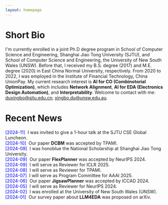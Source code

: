 ```yaml
---
layout: homepage 
---
```


# Short Bio
I'm currently enrolled in a joint Ph.D degree program in School of Computer Science and Engineering, Shanghai Jiao Tong University (SJTU), and School of Computer Science and Engineering, the University of New South Wales (UNSW). Before that, I received my B.S. degree (2017) and M.E. degree (2020) in East China Normal University, respectively. From 2020 to 2022, I was employed in the Institute of Financial Technology, China UnionPay. My current research interest is **AI for CO (Combinotorial Optimization)**, which includes **Network Alignment**, **AI for EDA (Electronics Design Automation)**, and **Interpretability**. Welcome to contact with me: <u>duxingbo@sjtu.edu.cn</u>; <u>xingbo.du@unsw.edu.au</u>.

# Recent News
<span style="color: blue;">[2024-11]</span>&nbsp;&nbsp;I was invited to give a 1-hour talk at the SJTU CSE Global Luncheon.  
<span style="color: blue;">[2024-10]</span>&nbsp;&nbsp;Our paper **DCBM** was accepted by TPAMI.  
<span style="color: blue;">[2024-09]</span>&nbsp;&nbsp;I was honoblue the National Scholarship at Shanghai Jiao Tong University.  
<span style="color: blue;">[2024-09]</span>&nbsp;&nbsp;Our paper **FlexPlanner** was accepted by NeurIPS 2024.  
<span style="color: blue;">[2024-09]</span>&nbsp;&nbsp;I will serve as Reviewer for ICLR 2025.  
<span style="color: blue;">[2024-08]</span>&nbsp;&nbsp;I will serve as Reviewer for TPAMI.  
<span style="color: blue;">[2024-07]</span>&nbsp;&nbsp;I will serve as Program Committee for AAAI 2025.  
<span style="color: blue;">[2024-06]</span>&nbsp;&nbsp;Our paper **JigsawPlanner** was accepted by ICCAD 2024.  
<span style="color: blue;">[2024-05]</span>&nbsp;&nbsp;I will serve as Reviewer for NeurIPS 2024.  
<span style="color: blue;">[2024-02]</span>&nbsp;&nbsp;I was enrolled at the University of New South Wales (UNSW).  
<span style="color: blue;">[2024-01]</span>&nbsp;&nbsp;Our survey paper about **LLM4EDA** was proposed on arXiv.  